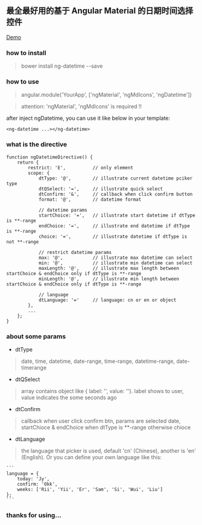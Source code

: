 ## 最全最好用的基于 Angular Material 的日期时间选择控件

[Demo][1]

### how to install
 > bower install ng-datetime --save
 
### how to use 
 > angular.module('YourApp', ['ngMaterial', 'ngMdIcons', 'ngDatetime'])
 
 > attention: 'ngMaterial', 'ngMdIcons' is required !!
 
after inject ngDatetime, you can use it like below in your template:

```
<ng-datetime ...></ng-datetime>
```

### what is the directive
```
function ngDatetimeDirective() {
    return {
        restrict: 'E',          // only element
        scope: {
            dtType: '@',        // illustrate current datetime pciker type
            dtQSelect: '=',     // illustrate quick select
            dtConfirm: '&',     // callback when click confirm button
            format: '@',        // datetime format
        
            // datetime params
            startChoice: '=',   // illustrate start datetime if dtType is **-range 
            endChoice: '=',     // illustrate end datetime if dtType is **-range 
            choice: '=',        // illustrate datetime if dtType is not **-range
        
            // restrict datetime params
            max: '@',           // illustrate max datetime can select
            min: '@',           // illustrate min datetime can select
            maxLength: '@',     // illustrate max length between startChoice & endChoice only if dtType is **-range
            minLength: '@',     // illustrate min length between startChoice & endChoice only if dtType is **-range
        
            // language
            dtLanguage: '='     // language: cn or en or object
        },
        ...
    };
}
```

### about some params
 - dtType
 > date, time, datetime, date-range, time-range, datetime-range, date-timerange


 - dtQSelect
 > array contains object like { label: '', value: ''}. label shows to user, value indicates the some seconds ago 


 - dtConfirm
 > callback when user click confirm btn, params are selected date, startChioce & endChoice when dtType is **-range otherwise chioce


 - dtLanguage
 > the language that picker is used, default 'cn' (Chinese), another is 'en' (English). Or you can define your own language like this:
 
    ```
    language = {
        today: 'Jy',
        confirm: 'Okk',
        weeks: ['Rii', 'Yii', 'Er', 'Sam', 'Si', 'Wui', 'Liu']
    };
    ```
    
### thanks for using...


  [1]: http://www.0xfc.cn/article/0/58d1332040149d025b07ceab
